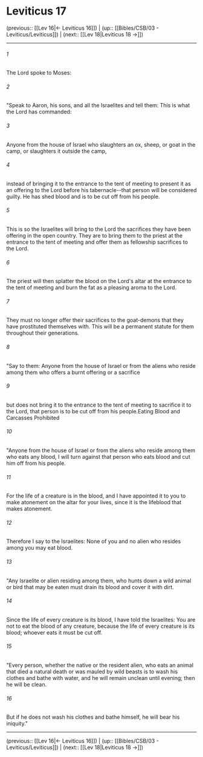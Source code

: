 # Leviticus 17

(previous:: [[Lev 16|← Leviticus 16]]) | (up:: [[Bibles/CSB/03 - Leviticus/Leviticus]]) | (next:: [[Lev 18|Leviticus 18 →]])

***


###### 1 
The Lord spoke to Moses: 

###### 2 
"Speak to Aaron, his sons, and all the Israelites and tell them: This is what the Lord has commanded: 

###### 3 
Anyone from the house of Israel who slaughters an ox, sheep, or goat in the camp, or slaughters it outside the camp, 

###### 4 
instead of bringing it to the entrance to the tent of meeting to present it as an offering to the Lord before his tabernacle--that person will be considered guilty. He has shed blood and is to be cut off from his people. 

###### 5 
This is so the Israelites will bring to the Lord the sacrifices they have been offering in the open country. They are to bring them to the priest at the entrance to the tent of meeting and offer them as fellowship sacrifices to the Lord. 

###### 6 
The priest will then splatter the blood on the Lord's altar at the entrance to the tent of meeting and burn the fat as a pleasing aroma to the Lord. 

###### 7 
They must no longer offer their sacrifices to the goat-demons that they have prostituted themselves with. This will be a permanent statute for them throughout their generations. 

###### 8 
"Say to them: Anyone from the house of Israel or from the aliens who reside among them who offers a burnt offering or a sacrifice 

###### 9 
but does not bring it to the entrance to the tent of meeting to sacrifice it to the Lord, that person is to be cut off from his people.Eating Blood and Carcasses Prohibited 

###### 10 
"Anyone from the house of Israel or from the aliens who reside among them who eats any blood, I will turn against that person who eats blood and cut him off from his people. 

###### 11 
For the life of a creature is in the blood, and I have appointed it to you to make atonement on the altar for your lives, since it is the lifeblood that makes atonement. 

###### 12 
Therefore I say to the Israelites: None of you and no alien who resides among you may eat blood. 

###### 13 
"Any Israelite or alien residing among them, who hunts down a wild animal or bird that may be eaten must drain its blood and cover it with dirt. 

###### 14 
Since the life of every creature is its blood, I have told the Israelites: You are not to eat the blood of any creature, because the life of every creature is its blood; whoever eats it must be cut off. 

###### 15 
"Every person, whether the native or the resident alien, who eats an animal that died a natural death or was mauled by wild beasts is to wash his clothes and bathe with water, and he will remain unclean until evening; then he will be clean. 

###### 16 
But if he does not wash his clothes and bathe himself, he will bear his iniquity."

***

(previous:: [[Lev 16|← Leviticus 16]]) | (up:: [[Bibles/CSB/03 - Leviticus/Leviticus]]) | (next:: [[Lev 18|Leviticus 18 →]])
